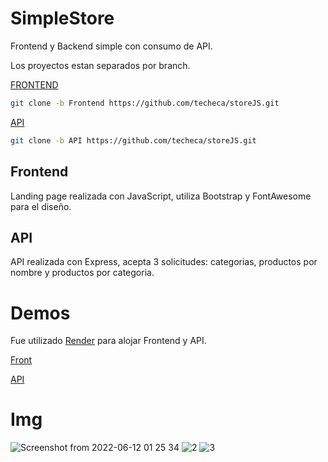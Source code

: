 # SimpleStore
Frontend y Backend simple con consumo de API.

Los proyectos estan separados por branch.

[FRONTEND](https://github.com/techeca/storeJS/tree/Frontend)
```bash
git clone -b Frontend https://github.com/techeca/storeJS.git
``` 
[API](https://github.com/techeca/storeJS/tree/API)
```bash
git clone -b API https://github.com/techeca/storeJS.git
````

## Frontend
Landing page realizada con JavaScript, utiliza Bootstrap y FontAwesome para el diseño.

## API
API realizada con Express, acepta 3 solicitudes: categorias, productos por nombre y productos por categoria.

# Demos

Fue utilizado [Render](https://render.com) para alojar Frontend y API. 

[Front](https://frontend-tn1v.onrender.com)

[API](https://simple-store.onrender.com)

# Img

![Screenshot from 2022-06-12 01 25 34](https://user-images.githubusercontent.com/53408118/173217082-7551629d-dd13-49a9-b444-3643e82a73c5.png)
![2](https://user-images.githubusercontent.com/53408118/172822106-ad41e86e-508b-4ddd-902d-45bbf3a6d531.PNG)
![3](https://user-images.githubusercontent.com/53408118/172822130-3a8264e0-ff26-491b-81f0-350772e9867f.PNG)
